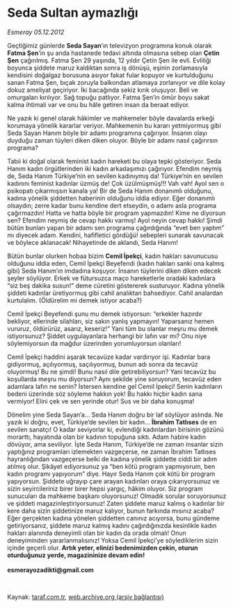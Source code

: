 # Seda Sultan aymazlığı

*Esmeray 05.12.2012*

<div class="yazi"><p>Geçtiğimiz günlerde <b>Seda Sayan</b>’ın televizyon programına konuk olarak <b>Fatma Şen</b>’in şu anda hastanede tedavi altında olmasına sebep olan <b>Çetin Şen</b> çağırılmış. Fatma Şen 29 yaşında, 12 yıldır Çetin Şen ile evli. Evliliği boyunca şiddete maruz kaldıktan sonra iş dönüşü, eşinin zorlamasıyla kendisini doğalgaz borusuna asıyor fakat fular kopuyor ve kurtulduğunu sanan Fatma Şen, bıçak zoruyla balkondan atlamaya zorlanıyor ve dile kolay dokuz ameliyat geçiriyor. İki bacağında sekiz kırık oluşuyor. Beli ve omurgaları kırılıyor. Sağ topuğu patlıyor. Fatma Şen’in ömür boyu sakat kalma ihtimali var ve onu bu hâle getiren insan da beraat ediyor. </p>
<p>Ne yazık ki genel olarak hâkimler ve mahkemeler böyle davalarda erkeği korumaya yönelik kararlar veriyor. Mahkemenin bu kararı yetmiyormuş gibi Seda Sayan Hanım böyle bir adamı programına çağırıyor. İnsanın olayı duyduğu zaman tüyleri diken diken oluyor. Böyle bir adamı nasıl çağırırsın programa? </p>
<p>Tabii ki doğal olarak feminist kadın hareketi bu olaya tepki gösteriyor. Seda Hanım kadın örgütlerinden iki kadın arkadaşımızı çağırıyor. Efendim neymiş de, Seda Hanım Türkiye’nin en sevilen kadınıymış da! Türkiye’nin en sevilen kadınını feminist kadınlar üzmüş de! Çok üzülmüşmüş!!! Vah vah! Ayol sen o psikopatı çıkarmışsın kanala ya! Bir de Seda Hanım donanımlı olduğunu, kadına yönelik şiddetten haberinin olduğunu iddia ediyor. Eğer donanımlı olsaydın; zerre kadar bunu kendine dert etseydin, o adamı asla programa çağırmazdın! Hatta ve hatta böyle bir program yapmazdın! Kime ne diyorsun sen? Efendim neymiş de cevap hakkı varmış! Ayol neyin cevap hakkı! Şimdi bütün bunları yapan bir adamı sen programa çağırdığında “evet ben yaptım” mı diyecek adam. Kendini, hafifletici gördüğü! sebepleri sunarak savunacak ve böylece aklanacak! Nihayetinde de aklandı, Seda Hanım! </p>
<p>Bütün bunlar olurken hobaa bizim <b>Cemil İpekçi</b>, kadın hakları savunucusu olduğunu iddia eden, Cemil İpekçi Beyefendi (kadın hakları sanki ona kalmış gibi) Seda Hanım’ın imdadına koşuyor. İnsanın tüylerini diken diken edecek şeyler söylüyor. Erkek ve fütursuzca maço hareketlerle oradaki kadınlara “siz beş dakika susun!” deme cüretini göstererek susturuyor. Kadına yönelik şiddeti kadınlar üretiyormuş gibi cahil analıktan bahsediyor. Cahil analardan kurtulalım. (Öldürelim mi demek istiyor acaba?) </p>
<p>Cemil İpekçi Beyefendi şunu mu demek istiyorsun: “erkekler hazırdır bekliyor, ellerinde silahları, siz sakın yanlış yapmayın! Yaparsanız hemen vururuz, öldürürüz, asarız, keseriz!” Yani tüm bu olanlar meşru mu demek istiyorsunuz? Şiddet uygulayanlara herhangi bir lafın var mı? Onu niye söylemiyorsun da mağdur üzerinden yorumluyorsun olanları! </p>
<p>Cemil İpekçi haddini aşarak tecavüze kadar vardırıyor işi. Kadınlar bara gidiyormuş, açılıyormuş, saçılıyormuş, bunun adı sonra da tecavüz oluyormuş! Bu ne şimdi! Bunu nasıl dile getirebiliyorsun? Yani tecavüz bu koşullarda meşru mu diyorsun? Aynı şekilde yine soruyorum, tecavüz eden adamlara lafın ne senin? İstersen kendine gel Cemil İpekçi! Senin kadınların bedeni üzerinde söz söyleme hakkın yok! Bu hakkı hiçbir kadın sana vermiyor! Elini çek ve sen yerinde otur! Sus ve bir daha konuşma! </p>
<p>Dönelim yine Seda Sayan’a... Seda Hanım doğru bir laf söylüyor aslında. Ne yazık ki doğru, evet, Türkiye’de sevilen bir kadın... <b>İbrahim Tatlıses</b> de en sevilen sanatçı! O kadar seviyorlar ki, evlendiği kadınlardan birisinin gözünü morarttı, hayatında olan bir kadının topuğuna sıktı. Adam habire kadın dövüyor, ama seviliyor. İşte Seda Hanım, Türkiye’de ne zaman insanlar sizin yaptığınız programları izlemekten vazgeçerse, ne zaman İbrahim Tatlıses hayranlığından vazgeçerse belki de kadına yönelik şiddette ciddi bir adım atılmış olur. Şikâyet ediyorsunuz ya “ben kötü program yapmıyorum, ben kadın programı yapıyorum” diye. Hayır Seda Hanım çok kötü bir program yapıyorsun. Şiddete uğrayıp çare arayan kadınları oraya çıkarıyorsunuz ve sizin seyircileriniz birer birer hepsi yargıç, hâkim oluyor. Siz program sunucuları da mahkeme başkanı oluyorsunuz! Olmadık sorular soruyorsunuz ve şiddeti magazinleştiriyorsunuz! Zaten şiddete maruz kalmış o kadınlar bir kere daha sizin şiddetinize maruz kalıyor, bunun farkında mısınız acaba? Eğer gerçekten kadına yönelen şiddetten canınız acıyorsa, bunu gündeme getiriyorsanız, şiddete maruz kalmış kadını çağırdığınızda kesinlikle kadın hakları alanında deneyimli olan bir kadın da orada olmalı! Onun deneyiminden yararlanmalısınız! Yoksa Cemil İpekçi’ye söylediklerim sizin içinde geçerli olur. <b>Artık yeter, elinizi bedenimizden çekin, oturun oturduğunuz yerde, magazininize devam edin!<br/><br/></b><b>esmerayozadikti@gmail.com</b></p>
<p> </p>
</div>

Kaynak: [taraf.com.tr](http://www.taraf.com.tr/esmeray/makale-seda-sultan-aymazligi.htm), [web.archive.org (arşiv bağlantısı)](http://web.archive.org/web/20131107102013/http://www.taraf.com.tr/esmeray/makale-seda-sultan-aymazligi.htm)
